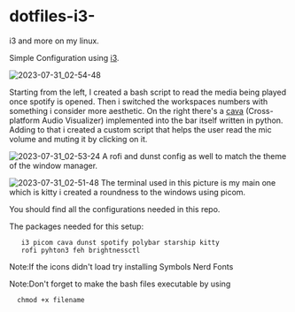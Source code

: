# dotfiles-i3-
i3 and more on my linux.

Simple Configuration using [i3](https://i3wm.org/).

![2023-07-31_02-54-48](https://github.com/husseinhareb/dotfiles-i3-/assets/88323940/d49e1772-5aae-40eb-96c7-5d9de849b81a)

Starting from the left, I created a bash script to read the media being played once spotify is opened.
Then i switched the workspaces numbers with something i consider more aesthetic. On the right there's a [cava](https://github.com/karlstav/cava)  (Cross-platform Audio Visualizer) implemented into the bar itself written in python. Adding to that i created a custom script that helps the user read the mic volume and muting it by clicking on it.

![2023-07-31_02-53-24](https://github.com/husseinhareb/dotfiles-i3-/assets/88323940/53051ea2-cb9e-486c-b16a-bf585cdef0fb)
A rofi and dunst config as well to match the theme of the window manager.

![2023-07-31_02-51-48](https://github.com/husseinhareb/dotfiles-i3-/assets/88323940/dba22d8e-42cb-492e-8845-ca4e7920e7c1)
The terminal used in this picture is my main one which is kitty i created a roundness to the windows using picom.

You should find all the configurations needed in this repo.

The packages needed for this setup:

       i3 picom cava dunst spotify polybar starship kitty 
       rofi pyhton3 feh brightnessctl 

Note:If the icons didn't load try installing Symbols Nerd Fonts

Note:Don't forget to make the bash files executable by using

      chmod +x filename
